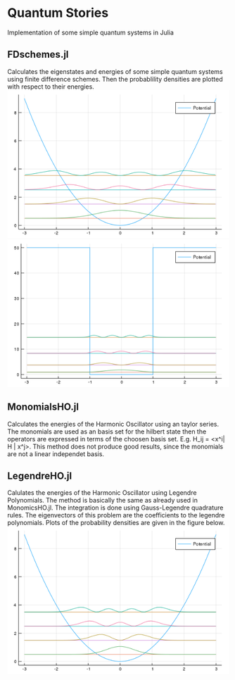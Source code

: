 # Quantum Stories
Implementation of some simple quantum systems in Julia

## FDschemes.jl
Calculates the eigenstates and energies of some simple quantum systems using finite difference schemes. Then the probablility densities are plotted with respect to their energies.
![Harmonic Oscillator](img/HO_fd.png)
![Finite Potential Well](img/FPW_fd.png)

## MonomialsHO.jl
Calculates the energies of the Harmonic Oscillator using an taylor series. The monomials are used as an basis set for the hilbert state then the operators are expressed in terms of the choosen basis set. E.g. H_ij = <x^i| H | x^j>. This method does not produce good results, since the monomials are not a linear independet basis.

## LegendreHO.jl
Calulates the energies of the Harmonic Oscillator using Legendre Polynomials. The method is basically the same as already used in MonomicsHO.jl. The integration is done using Gauss-Legendre quadrature rules. The eigenvectors of this problem are the coefficients to the legendre polynomials. Plots of the probability densities are given in the figure below.
![Harmonic Oscillator](img/HO_leg.png)